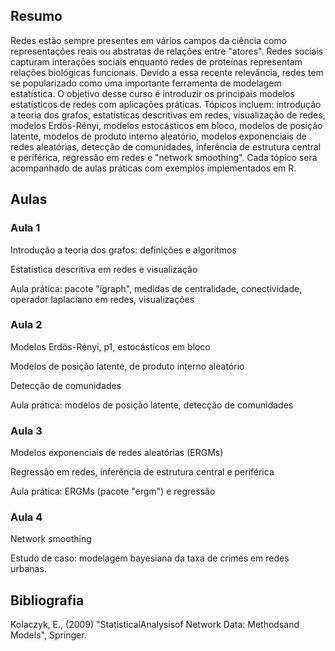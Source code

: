 ## Resumo

Redes estão sempre presentes em vários campos da ciência como representações reais ou abstratas de relações entre "atores". Redes sociais capturam interações sociais enquanto redes de proteínas representam relações biológicas funcionais. Devido a essa recente relevância, redes tem se popularizado como uma importante ferramenta de modelagem estatística. O objetivo desse curso é introduzir os principais modelos estatísticos de redes com aplicações práticas. Tópicos incluem: introdução a teoria dos grafos, estatísticas descritivas em redes, visualização de redes, modelos Erdös-Rényi, modelos estocásticos em bloco, modelos de posição latente, modelos de produto interno aleatório, modelos exponenciais de redes aleatórias, detecção de comunidades, inferência de estrutura central e periférica, regressão em redes e "network smoothing". Cada tópico será acompanhado de aulas práticas com exemplos implementados em R.

## Aulas

### Aula 1

Introdução a teoria dos grafos: definições e algoritmos

Estatística descritiva em redes e visualização

Aula prática: pacote "igraph", medidas de centralidade, conectividade, operador laplaciano em redes, visualizações

### Aula 2

Modelos Erdös-Rényi, p1, estocásticos em bloco

Modelos de posição latente, de produto interno aleatório

Detecção de comunidades

Aula prática: modelos de posição latente, detecção de comunidades

### Aula 3


Modelos exponenciais de redes aleatórias (ERGMs)

Regressão em redes, inferência de estrutura central e periférica

Aula prática: ERGMs (pacote "ergm") e regressão

### Aula 4

Network smoothing

Estudo de caso: modelagem bayesiana da taxa de crimes em redes urbanas.

## Bibliografia

Kolaczyk, E., (2009) "StatisticalAnalysisof Network Data: Methodsand
 Models", Springer.